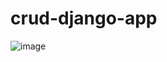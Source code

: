 # crud-django-app
![image](https://user-images.githubusercontent.com/90134084/203304291-1ab1e43f-2e19-4a27-b074-8d6a5fc694b0.png)
